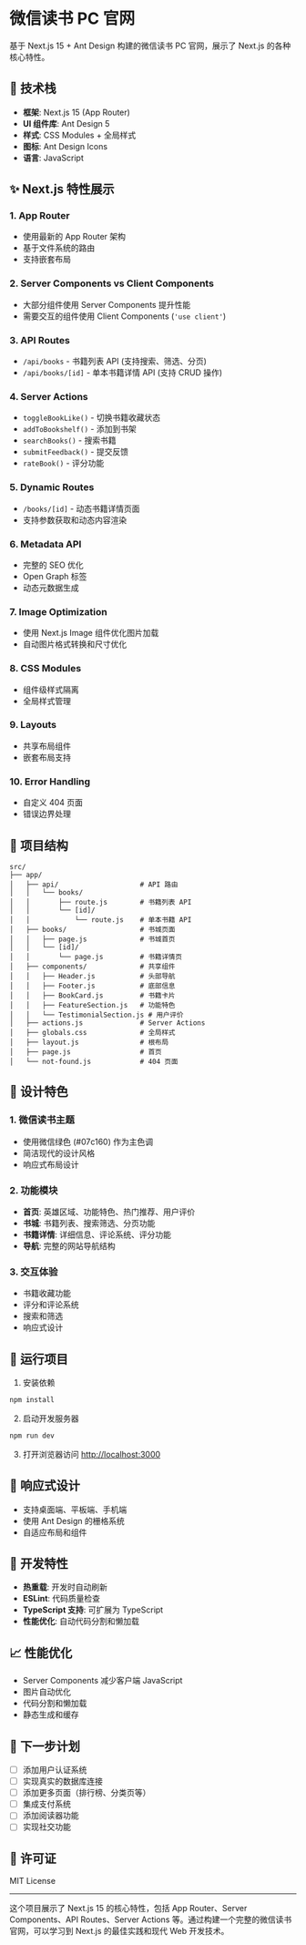 # 微信读书 PC 官网

基于 Next.js 15 + Ant Design 构建的微信读书 PC 官网，展示了 Next.js 的各种核心特性。

## 🚀 技术栈

- **框架**: Next.js 15 (App Router)
- **UI 组件库**: Ant Design 5
- **样式**: CSS Modules + 全局样式
- **图标**: Ant Design Icons
- **语言**: JavaScript

## ✨ Next.js 特性展示

### 1. App Router
- 使用最新的 App Router 架构
- 基于文件系统的路由
- 支持嵌套布局

### 2. Server Components vs Client Components
- 大部分组件使用 Server Components 提升性能
- 需要交互的组件使用 Client Components (`'use client'`)

### 3. API Routes
- `/api/books` - 书籍列表 API (支持搜索、筛选、分页)
- `/api/books/[id]` - 单本书籍详情 API (支持 CRUD 操作)

### 4. Server Actions
- `toggleBookLike()` - 切换书籍收藏状态
- `addToBookshelf()` - 添加到书架
- `searchBooks()` - 搜索书籍
- `submitFeedback()` - 提交反馈
- `rateBook()` - 评分功能

### 5. Dynamic Routes
- `/books/[id]` - 动态书籍详情页面
- 支持参数获取和动态内容渲染

### 6. Metadata API
- 完整的 SEO 优化
- Open Graph 标签
- 动态元数据生成

### 7. Image Optimization
- 使用 Next.js Image 组件优化图片加载
- 自动图片格式转换和尺寸优化

### 8. CSS Modules
- 组件级样式隔离
- 全局样式管理

### 9. Layouts
- 共享布局组件
- 嵌套布局支持

### 10. Error Handling
- 自定义 404 页面
- 错误边界处理

## 📁 项目结构

```
src/
├── app/
│   ├── api/                    # API 路由
│   │   └── books/
│   │       ├── route.js        # 书籍列表 API
│   │       └── [id]/
│   │           └── route.js    # 单本书籍 API
│   ├── books/                  # 书城页面
│   │   ├── page.js             # 书城首页
│   │   └── [id]/
│   │       └── page.js         # 书籍详情页
│   ├── components/             # 共享组件
│   │   ├── Header.js           # 头部导航
│   │   ├── Footer.js           # 底部信息
│   │   ├── BookCard.js         # 书籍卡片
│   │   ├── FeatureSection.js   # 功能特色
│   │   └── TestimonialSection.js # 用户评价
│   ├── actions.js              # Server Actions
│   ├── globals.css             # 全局样式
│   ├── layout.js               # 根布局
│   ├── page.js                 # 首页
│   └── not-found.js            # 404 页面
```

## 🎨 设计特色

### 1. 微信读书主题
- 使用微信绿色 (#07c160) 作为主色调
- 简洁现代的设计风格
- 响应式布局设计

### 2. 功能模块
- **首页**: 英雄区域、功能特色、热门推荐、用户评价
- **书城**: 书籍列表、搜索筛选、分页功能
- **书籍详情**: 详细信息、评论系统、评分功能
- **导航**: 完整的网站导航结构

### 3. 交互体验
- 书籍收藏功能
- 评分和评论系统
- 搜索和筛选
- 响应式设计

## 🚀 运行项目

1. 安装依赖
```bash
npm install
```

2. 启动开发服务器
```bash
npm run dev
```

3. 打开浏览器访问 [http://localhost:3000](http://localhost:3000)

## 📱 响应式设计

- 支持桌面端、平板端、手机端
- 使用 Ant Design 的栅格系统
- 自适应布局和组件

## 🔧 开发特性

- **热重载**: 开发时自动刷新
- **ESLint**: 代码质量检查
- **TypeScript 支持**: 可扩展为 TypeScript
- **性能优化**: 自动代码分割和懒加载

## 📈 性能优化

- Server Components 减少客户端 JavaScript
- 图片自动优化
- 代码分割和懒加载
- 静态生成和缓存

## 🎯 下一步计划

- [ ] 添加用户认证系统
- [ ] 实现真实的数据库连接
- [ ] 添加更多页面（排行榜、分类页等）
- [ ] 集成支付系统
- [ ] 添加阅读器功能
- [ ] 实现社交功能

## 📄 许可证

MIT License

---

这个项目展示了 Next.js 15 的核心特性，包括 App Router、Server Components、API Routes、Server Actions 等。通过构建一个完整的微信读书官网，可以学习到 Next.js 的最佳实践和现代 Web 开发技术。
